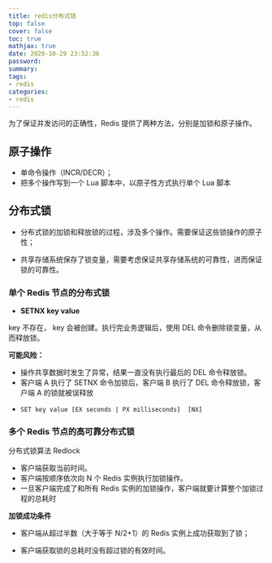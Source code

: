 ```yaml
---
title: redis分布式锁
top: false
cover: false
toc: true
mathjax: true
date: 2020-10-29 23:52:36
password:
summary:
tags:
- redis
categories:
- redis
---
```


为了保证并发访问的正确性，Redis 提供了两种方法，分别是加锁和原子操作。

## 原子操作

- 单命令操作（INCR/DECR）；
- 把多个操作写到一个 Lua 脚本中，以原子性方式执行单个 Lua 脚本

## 分布式锁

- 分布式锁的加锁和释放锁的过程，涉及多个操作。需要保证这些锁操作的原子性；

- 共享存储系统保存了锁变量，需要考虑保证共享存储系统的可靠性，进而保证锁的可靠性。

### 单个 Redis 节点的分布式锁

- **SETNX key value**

key 不存在， key 会被创建。执行完业务逻辑后，使用 DEL 命令删除锁变量，从而释放锁。

**可能风险：**

  - 操作共享数据时发生了异常，结果一直没有执行最后的 DEL 命令释放锁。
  - 客户端 A 执行了 SETNX 命令加锁后，客户端 B 执行了 DEL 命令释放锁，客户端 A 的锁就被误释放

+ `SET key value [EX seconds | PX milliseconds]  [NX]`

### 多个 Redis 节点的高可靠分布式锁

分布式锁算法 Redlock

- 客户端获取当前时间。
- 客户端按顺序依次向 N 个 Redis 实例执行加锁操作。
- 一旦客户端完成了和所有 Redis 实例的加锁操作，客户端就要计算整个加锁过程的总耗时

**加锁成功条件**

- 客户端从超过半数（大于等于 N/2+1）的 Redis 实例上成功获取到了锁；

- 客户端获取锁的总耗时没有超过锁的有效时间。